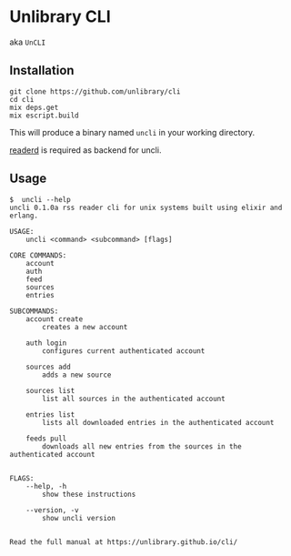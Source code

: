 # Unlibrary CLI

aka `UnCLI`

## Installation

```shell
git clone https://github.com/unlibrary/cli
cd cli
mix deps.get
mix escript.build
```

This will produce a binary named `uncli` in your working directory.

[readerd](https://github.com/unlibrary/readerd) is required as backend for uncli.

## Usage

```shell
$  uncli --help
uncli 0.1.0a rss reader cli for unix systems built using elixir and erlang.

USAGE:
    uncli <command> <subcommand> [flags]

CORE COMMANDS:
    account
    auth
    feed
    sources
    entries

SUBCOMMANDS:
    account create
        creates a new account

    auth login
        configures current authenticated account

    sources add
        adds a new source

    sources list
        list all sources in the authenticated account

    entries list
        lists all downloaded entries in the authenticated account

    feeds pull
        downloads all new entries from the sources in the authenticated account


FLAGS:
    --help, -h
        show these instructions

    --version, -v
        show uncli version


Read the full manual at https://unlibrary.github.io/cli/

```
